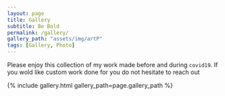 ```yaml
---
layout: page
title: Gallery
subtitle: Be Bold
permalink: /gallery/
gallery_path: "assets/img/artP"
tags: [Gallery, Photo]
---
```


Please enjoy this collection of my work made before and during `covid19`.
If you wold like custom work done for you do not hesitate to reach out


{% include gallery.html gallery_path=page.gallery_path %}
